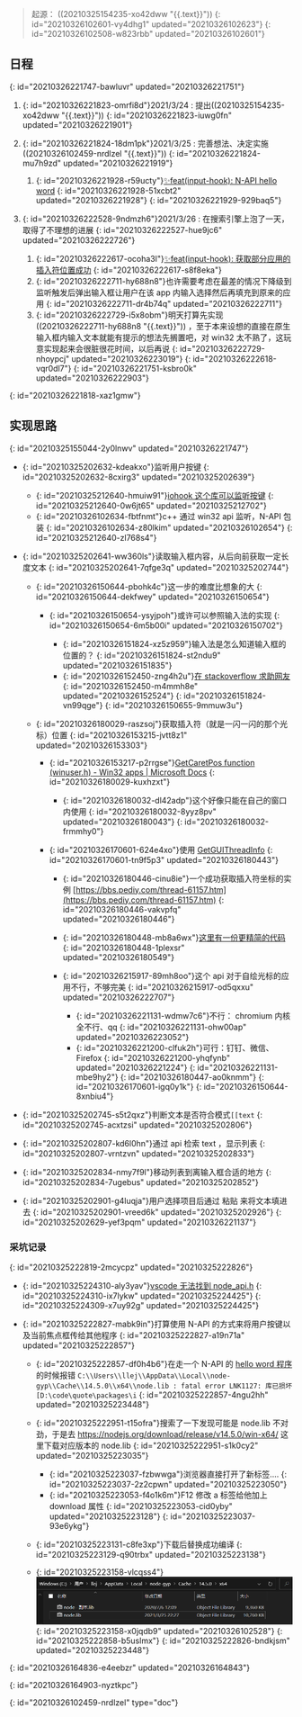 > 起源： ((20210325154235-xo42dww "{{.text}}"))
> {: id="20210326102601-vy4dhg1" updated="20210326102623"}
{: id="20210326102508-w823rbb" updated="20210326102601"}

## 日程
{: id="20210326221747-bawluvr" updated="20210326221751"}

1. {: id="20210326221823-omrfi8d"}2021/3/24 : 提出((20210325154235-xo42dww "{{.text}}"))
   {: id="20210326221823-iuwg0fn" updated="20210326221901"}
2. {: id="20210326221824-18dm1pk"}2021/3/25 : 完善想法、决定实施 ((20210326102459-nrdlzel "{{.text}}"))
   {: id="20210326221824-mu7h9zd" updated="20210326221919"}

   1. {: id="20210326221928-r59ucty"}[✨feat(input-hook): N-API hello word](https://github.com/2234839/quote/commit/b5b4eca2a97a05430194e013d6b6073dec3f1396)
      {: id="20210326221928-51xcbt2" updated="20210326221928"}
   {: id="20210326221929-929baq5"}
3. {: id="20210326222528-9ndmzh6"}2021/3/26 : 在搜索引擎上泡了一天，取得了不理想的进展
   {: id="20210326222527-hue9jc6" updated="20210326222726"}

   1. {: id="20210326222617-ocoha3l"}[✨feat(input-hook): 获取部分应用的插入符位置成功](https://github.com/2234839/quote/commit/3bd2640aa4a8e82a9f17e0f0b4972959461b63f2)
      {: id="20210326222617-s8f8eka"}
   2. {: id="20210326222711-hy688n8"}也许需要考虑在最差的情况下降级到监听触发后弹出输入框让用户在该 app 内输入选择然后再填充到原来的应用
      {: id="20210326222711-dr4b74q" updated="20210326222711"}
   3. {: id="20210326222729-i5x8obm"}明天打算先实现 ((20210326222711-hy688n8 "{{.text}}")) ，至于本来设想的直接在原生输入框内输入文本就能有提示的想法先搁置吧，对 win32 太不熟了，这玩意实现起来会很脏很花时间，以后再说
      {: id="20210326222729-nhoypcj" updated="20210326223019"}
   {: id="20210326222618-vqr0dl7"}
{: id="20210326221751-ksbro0k" updated="20210326222903"}

{: id="20210326221818-xaz1gmw"}

## 实现思路
{: id="20210325155044-2y0lnwv" updated="20210326221747"}

- {: id="20210325202632-kdeakxo"}监听用户按键
  {: id="20210325202632-8cxirg3" updated="20210325202639"}

  - {: id="20210325212640-hmuiw91"}[iohook 这个库可以监听按键](https://wilix-team.github.io/iohook/os-support.html)
    {: id="20210325212640-0w6jt65" updated="20210325212702"}
  - {: id="20210326102634-fbtfnmt"}c++ 通过 win32 api 监听，N-API 包装
    {: id="20210326102634-z80lkim" updated="20210326102654"}
  {: id="20210325212640-zl768s4"}
- {: id="20210325202641-ww360ls"}读取输入框内容，从后向前获取一定长度文本
  {: id="20210325202641-7qfge3q" updated="20210325202744"}

  - {: id="20210326150644-pbohk4c"}这一步的难度比想象的大
    {: id="20210326150644-dekfwey" updated="20210326150654"}

    - {: id="20210326150654-ysyjpoh"}或许可以参照输入法的实现
      {: id="20210326150654-6m5b00i" updated="20210326150702"}

      - {: id="20210326151824-xz5z959"}输入法是怎么知道输入框的位置的？
        {: id="20210326151824-st2ndu9" updated="20210326151835"}
      - {: id="20210326152450-zng4h2u"}[在 stackoverflow 求助网友](https://stackoverflow.com/questions/66812570/how-can-i-get-the-location-and-content-of-the-input-box-i-am-typing-in-under-win)
        {: id="20210326152450-m4mmh8e" updated="20210326152524"}
      {: id="20210326151824-vn99qge"}
    {: id="20210326150655-9mmuw3u"}
  - {: id="20210326180029-raszsoj"}获取插入符（就是一闪一闪的那个光标）位置
    {: id="20210326153215-jvtt8z1" updated="20210326153303"}

    - {: id="20210326153217-p2rrgse"}[GetCaretPos function (winuser.h) - Win32 apps | Microsoft Docs](https://docs.microsoft.com/zh-cn/windows/win32/api/winuser/nf-winuser-getcaretpos?redirectedfrom=MSDN)
      {: id="20210326180029-kuxhzxt"}

      - {: id="20210326180032-dl42adp"}这个好像只能在自己的窗口内使用
        {: id="20210326180032-8yyz8pv" updated="20210326180043"}
      {: id="20210326180032-frmmhy0"}
    - {: id="20210326170601-624e4xo"}使用 [GetGUIThreadInfo](https://docs.microsoft.com/en-us/windows/win32/api/winuser/nf-winuser-getguithreadinfo)
      {: id="20210326170601-tn9f5p3" updated="20210326180443"}

      - {: id="20210326180446-cinu8ie"}一个成功获取插入符坐标的实例 [https://bbs.pediy.com/thread-61157.htm](https://bbs.pediy.com/thread-61157.htm)
        {: id="20210326180446-vakvpfq" updated="20210326180446"}
      - {: id="20210326180448-mb8a6wx"}[这里有一份更精简的代码](https://social.msdn.microsoft.com/Forums/vstudio/en-US/fe948416-9c28-419e-8bf1-0b3a78a45e46?forum=visualcpluszhchs)
        {: id="20210326180448-1plexsr" updated="20210326180549"}
      - {: id="20210326215917-89mh8oo"}这个 api 对于自绘光标的应用不行，不够完美
        {: id="20210326215917-od5qxxu" updated="20210326222707"}

        - {: id="20210326221131-wdmw7c6"}不行： chromium 内核全不行、qq
          {: id="20210326221131-ohw00ap" updated="20210326223052"}
        - {: id="20210326221200-clfuk2h"}可行：钉钉、微信、Firefox
          {: id="20210326221200-yhqfynb" updated="20210326221224"}
        {: id="20210326221131-mbe9hy2"}
      {: id="20210326180447-ao0knmm"}
    {: id="20210326170601-igq0y1k"}
  {: id="20210326150644-8xnbiu4"}
- {: id="20210325202745-s5t2qxz"}判断文本是否符合模式`[[text`
  {: id="20210325202745-acxtzsi" updated="20210325202806"}
- {: id="20210325202807-kd6l0hn"}通过 api 检索 text ，显示列表
  {: id="20210325202807-vrntzvn" updated="20210325202833"}
- {: id="20210325202834-nmy7f9l"}移动列表到离输入框合适的地方
  {: id="20210325202834-7ugebus" updated="20210325202852"}
- {: id="20210325202901-g4luqja"}用户选择项目后通过 粘贴 来将文本填进去
  {: id="20210325202901-vreed6k" updated="20210325202926"}
{: id="20210325202629-yef3pqm" updated="20210326221137"}

### 采坑记录
{: id="20210325222819-2mcycpz" updated="20210325222826"}

- {: id="20210325224310-aly3yav"}[vscode 无法找到 node_api.h](https://stackoverflow.com/questions/61730307/node-js-native-addons-where-is-node-api-h-located)
  {: id="20210325224310-ix7lykw" updated="20210325224425"}
{: id="20210325224309-x7uy92g" updated="20210325224425"}

- {: id="20210325222827-mabk9in"}打算使用 N-API 的方式来将用户按键以及当前焦点框传给其他程序
  {: id="20210325222827-a19n71a" updated="20210325222857"}

  - {: id="20210325222857-df0h4b6"}在走一个 N-API 的 [hello word 程序](https://www.jianshu.com/p/6b0d60672e04)的时候报错 `C:\\Users\\llej\\AppData\\Local\\node-gyp\\Cache\\14.5.0\\x64\\node.lib : fatal error LNK1127: 库已损坏 [D:\code\quote\packages\i`
    {: id="20210325222857-4ngu2hh" updated="20210325223448"}
  - {: id="20210325222951-t15ofra"}搜索了一下发现可能是 node.lib 不对劲，于是去 https://nodejs.org/download/release/v14.5.0/win-x64/ 这里下载对应版本的 node.lib
    {: id="20210325222951-s1k0cy2" updated="20210325223035"}

    - {: id="20210325223037-fzbwwga"}浏览器直接打开了新标签....
      {: id="20210325223037-2z2cpwn" updated="20210325223050"}
    - {: id="20210325223053-f4o1k6m"}F12 修改 a 标签给他加上 download 属性
      {: id="20210325223053-cid0yby" updated="20210325223128"}
    {: id="20210325223037-93e6ykg"}
  - {: id="20210325223131-c8fe3xp"}下载后替换成功编译
    {: id="20210325223129-q90trbx" updated="20210325223138"}
  - {: id="20210325223158-vlcqss4"}![node.lib 前后对比](assets/image-20210325223158-t0pehz0.png)
    {: id="20210325223158-x0jqdb9" updated="20210326102528"}
  {: id="20210325222858-b5uslmx"}
{: id="20210325222826-bndkjsm" updated="20210325223448"}

{: id="20210326164836-e4eebzr" updated="20210326164843"}

{: id="20210326164903-nyztkpc"}


{: id="20210326102459-nrdlzel" type="doc"}
